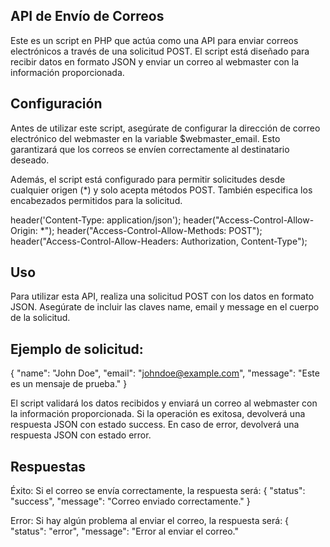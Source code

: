 ## API de Envío de Correos
Este es un script en PHP que actúa como una API para enviar correos electrónicos a través de una solicitud POST. El script está diseñado para recibir datos en formato JSON y enviar un correo al webmaster con la información proporcionada.

## Configuración
Antes de utilizar este script, asegúrate de configurar la dirección de correo electrónico del webmaster en la variable $webmaster_email. Esto garantizará que los correos se envíen correctamente al destinatario deseado.

<!-- $webmaster_email = 'tandem.fiscer@gmail.com'; -->

Además, el script está configurado para permitir solicitudes desde cualquier origen (*) y solo acepta métodos POST. También especifica los encabezados permitidos para la solicitud.

header('Content-Type: application/json');
header("Access-Control-Allow-Origin: *");
header("Access-Control-Allow-Methods: POST");
header("Access-Control-Allow-Headers: Authorization, Content-Type");

## Uso
Para utilizar esta API, realiza una solicitud POST con los datos en formato JSON. Asegúrate de incluir las claves name, email y message en el cuerpo de la solicitud.

## Ejemplo de solicitud:

{
    "name": "John Doe",
    "email": "johndoe@example.com",
    "message": "Este es un mensaje de prueba."
}

El script validará los datos recibidos y enviará un correo al webmaster con la información proporcionada. Si la operación es exitosa, devolverá una respuesta JSON con estado success. En caso de error, devolverá una respuesta JSON con estado error.

## Respuestas
Éxito: Si el correo se envía correctamente, la respuesta será:
{
    "status": "success",
    "message": "Correo enviado correctamente."
}

Error: Si hay algún problema al enviar el correo, la respuesta será:
{
    "status": "error",
    "message": "Error al enviar el correo."

